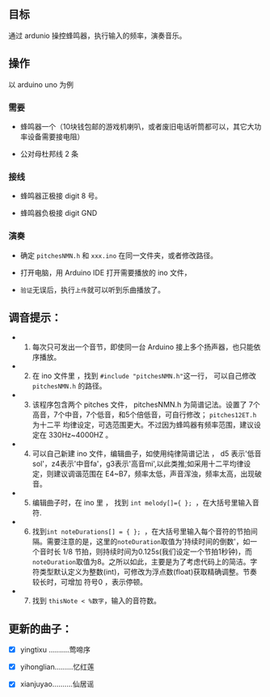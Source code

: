 ## 目标

通过 ardunio 操控蜂鸣器，执行输入的频率，演奏音乐。

## 操作

以 arduino uno 为例

### 需要

- 蜂鸣器一个（10块钱包邮的游戏机喇叭，或者废旧电话听筒都可以，其它大功率设备需要接电阻）

- 公对母杜邦线 2 条

### 接线

- 蜂鸣器正极接 digit 8 号。

- 蜂鸣器负极接 digit GND 
       
### 演奏

- 确定 `pitchesNMN.h` 和 `xxx.ino` 在同一文件夹，或者修改路径。

- 打开电脑，用 Arduino IDE 打开需要播放的 ino 文件，
   
- `验证`无误后，执行`上传`就可以听到乐曲播放了。

## 调音提示：

- 1. 每次只可发出一个音节，即使同一台 Arduino 接上多个扬声器，也只能依序播放。

- 2. 在 ino 文件里 ，找到 `#include "pitchesNMN.h"`这一行， 可以自己修改 `pitchesNMN.h` 的路径。

- 3. 该程序包含两个 pitches 文件， pitchesNMN.h 为简谱记法。设置了 7个高音，7个中音，7个低音，和5个倍低音，可自行修改； `pitches12ET.h` 为十二平
均律设定，可选范围更大。不过因为蜂鸣器有频率范围，建议设定在 330Hz~4000HZ 。

- 4. 可以自己新建 ino 文件，编辑曲子，如使用纯律简谱记法 ， d5 表示'低音sol'，z4表示'中音fa'，g3表示'高音mi',以此类推;如采用十二平均律设定，则建议调谐范围在 E4~B7，频率太低，声音浑浊，频率太高，出现破音。

- 5. 编辑曲子时，在 ino 里 ， 找到 `int melody[]={ }; `，在大括号里输入音符.

- 6. 找到`int noteDurations[] = { }; `，在大括号里输入每个音符的节拍间隔。需要注意的是，这里的`noteDuration`取值为'持续时间的倒数'，如一个音时长 1/8 节拍，则持续时间为0.125s(我们设定一个节拍1秒钟)，而`noteDuration`取值为8。之所以如此，主要是为了考虑代码上的简洁。字符类型默认定义为整数(int)，可修改为浮点数(float)获取精确调整。节奏较长时，可增加 符号0 ，表示停顿。

- 7. 找到 `thisNote < %数字`，输入的音符数。  

## 更新的曲子：

- [x] yingtixu ..........莺啼序 

- [x] yihonglian.........忆红莲

- [x] xianjuyao..........仙居谣
